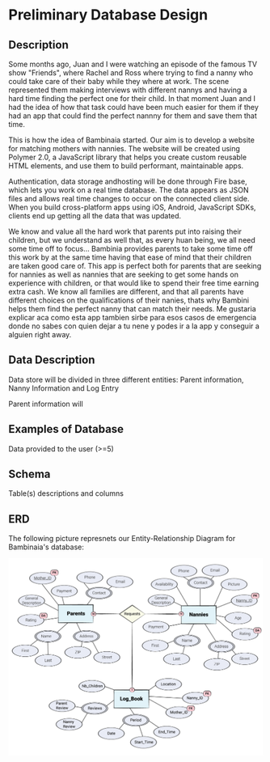 # Preliminary Database Design

## Description
Some months ago, Juan and I were watching an episode of the famous TV show "Friends", where Rachel and Ross where trying to find a nanny who could take care of their baby while they where at work. The scene represented them making interviews with different nannys and having a hard time finding the perfect one for their child. In that moment Juan and I had the idea of how that task could have been much easier for them if they had an app that could find the perfect nannny for them and save them that time.

This is how the idea of Bambinaia started. Our aim is to develop a website for matching mothers with nannies. The website will be created using Polymer 2.0, a JavaScript library that helps you create custom reusable HTML elements, and use them to build performant, maintainable apps.

Authentication, data storage andhosting will be done through Fire base, which lets you work on a real time database. The data appears as JSON files and allows real time changes to occur on the connected client side. When you build cross-platform apps using iOS, Android, JavaScript SDKs, clients end up getting all the data that was updated.

We know and value all the hard work that parents put into raising their children, but we understand as well that, as every huan being, we all need some time off to focus… Bambinia provides parents to take some time off this work by at the same time having that ease of mind that their children are taken good care of. This app is perfect both for parents that are seeking for nannies as well as nannies that are seeking to get some hands on experience with children, or that would like to spend their free time earning extra cash. We know all families are different, and that all parents have different choices on the qualifications of their nanies, thats why Bambini helps them find the perfect nanny that can match their needs. Me gustaria explicar aca como esta app tambien sirbe para esos casos de emergencia donde no sabes con quien dejar a tu nene y podes ir a la app y conseguir a alguien right away.

## Data Description

Data store will be divided in three different entities: Parent information, Nanny Information and Log Entry

Parent information will 

## Examples of Database
Data provided to the user (>=5)

## Schema
Table(s) descriptions and columns

## ERD
The following picture represnets our Entity-Relationship Diagram for Bambinaia's database:



![Bambinaia_ERD](./screens/Bambinaia_ERD.png)

 

